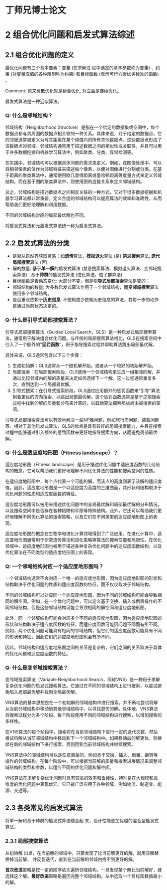 # 丁师兄博士论文

# 2 组合优化问题和启发式算法综述

## 2.1 组合优化问题的定义

最优化问题有三个基本要素：变量 (在求解过 程中选定的基本参数称为变量) 、约束 (对变量取值的各种限制称为约束) 和目标函数 (表示可行方案优劣标准的函数) 。

Comment: 原来离散优化就是组合优化, 对立面是连续优化。

启发式算法是一种近似算法。

### Q: 什么是邻域结构？

邻域结构（Neighborhood Structure）是指在一个给定的数据集或空间中，每个数据点都与其周围的数据点相关联的一种关系。具体来说，对于给定的数据点，它的邻居通常被定义为与其距离在某个阈值内的所有其他数据点，这些数据点形成了该数据点的邻域。邻域结构通常用于描述数据之间的相似性或关联性，并且可以用于许多数据挖掘和机器学习算法中，例如聚类、分类、异常检测等。

在实践中，邻域结构可以根据具体问题的需求来定义。例如，在图像处理中，可以将相邻像素的值作为邻域特征来描述每个像素，以便对图像进行分割或分类。在基于距离的聚类算法中，通常使用欧几里得距离或曼哈顿距离等度量方式来定义邻域结构。而在基于图的聚类算法中，则使用图的连接关系来定义邻域结构。

总之，邻域结构是描述数据点之间相互关联的一种方式，它对于很多数据挖掘和机器学习算法都非常重要。定义合适的邻域结构可以提高算法的效率和准确性，从而帮助我们更好地理解和利用数据。

不同的邻域结构对应的局部最优解也不同。

将启发式算法和元启发式算法统一称为启发式算法。

## 2.2 启发式算法的分类

+ 是否从自然界获取灵感：如**遗传**算法，**模拟退火**算法 (是) **禁忌搜索**算法, **迭代局部搜索**算法 (否)
+ 解的数量: 基于**单一解**的启发式算法 (禁忌搜索算法、模拟退火算法、变邻域搜索算法) , 基于**种群**的启发式算法 (进化算法，粒子群算法) 
+ 目标函数是否动态变化: 大部分不变，但是**引导式局部搜索**算法是变的；
+ 邻域结构的数量: 大多数启发式算法作用于一个邻域结构，而**变邻域搜索**算法使用多个邻域结构。
+ 是否重点依赖于**历史信息**: 不依赖或少依赖历史信息的算法，其每一步的动作是通过当前状态决定的。

### Q: 什么是引导式局部搜索算法？

引导式局部搜索算法（Guided Local Search，GLS）是一种启发式局部搜索算法，通常用于解决组合优化问题。与传统的局部搜索算法相比，GLS在搜索空间中引入了一个额外的“**惩罚函数**”，用于指导搜索过程并帮助算法跳出局部最优解。

具体来说，GLS通常包含以下三个步骤：

1. 生成初始解：GLS通常从一个随机解开始，或者从一个较好的初始解开始。
2. 局部搜索：在局部搜索阶段，GLS使用一个邻域结构来生成一组相邻的解，并通过比较邻域内的解的质量来决定如何选择下一个解。这一过程通常重复多次，直到达到一个局部最优解。
3. 引导式搜索：在引导式搜索阶段，GLS通过应用额外的惩罚函数来“引导”算法朝着更优的方向搜索，以跳出局部最优解。这个惩罚函数通常是基于之前搜索过程中找到的解的质量和分布来计算的，以鼓励算法探索那些尚未被搜索的空间。

引导式局部搜索算法可以有效地解决一些NP难问题，例如旅行商问题、装载问题等。相对于其他启发式算法，GLS的优点是具有较好的局部搜索能力，并且在搜索过程中能够通过引入额外的惩罚函数来更好地指导搜索方向，从而避免局部最优解。

### Q: 什么是适应度地形图（Fitness landscape）？

适应度地形图（Fitness landscape）是用于描述优化问题中适应度函数的几何结构的概念。它可以帮助我们更好地理解不同优化算法的性能和搜索空间的性质。

在适应度地形图中，每个点代表一个可能的解，而该点的高度则表示该解的适应度值。因此，适应度地形图是一个以适应度为高度的三维曲面，其形状和结构取决于优化问题的性质和适应度函数的特征。

适应度地形图可以被用来描述优化问题中的全局最优解和局部最优解的分布情况，以及搜索空间中是否存在各种陷阱和平原等特殊结构。此外，它还可以帮助我们更好地理解不同优化算法的搜索策略，以及它们在不同类型的适应度地形图上的表现。

适应度地形图的概念在生物学和进化计算领域得到了广泛应用。在进化计算中，适应度地形图通常用于研究遗传算法和进化策略等算法的搜索性能和局限性。在优化领域中，适应度地形图也被用于描述各种复杂优化问题中的适应度函数结构，以及优化算法在不同类型的适应度地形图上的表现。

### Q: 一个邻域结构对应一个适应度地形图吗？

一个邻域结构通常不会对应一个唯一的适应度地形图，因为适应度地形图的形状和结构取决于优化问题的性质和适应度函数的特征，而不仅仅取决于邻域结构。

不同的邻域结构可以对应同一个适应度地形图，因为不同的邻域结构可能会导致相同的解空间。例如，在一个优化问题中，可以定义基于交换、插入或倒置操作的不同邻域结构，但是这些邻域结构可能会导致相同的解空间和适应度地形图。

此外，同一个邻域结构可能会对应多个不同的适应度地形图，因为适应度地形图的形状和结构取决于适应度函数的特征，而适应度函数可能因问题不同而有所不同。例如，两个优化问题可能具有相同的邻域结构，但它们的适应度函数可能具有不同的形状和特征，因此它们的适应度地形图也会有所不同。

因此，邻域结构和适应度地形图之间的关系是复杂的，它们之间的关系取决于具体的优化问题和适应度函数的特征。

### Q: 什么是变邻域搜索算法？

变邻域搜索算法（Variable Neighborhood Search，简称VNS）是一种用于求解复杂优化问题的启发式搜索算法。它通过在不同的邻域结构上进行搜索，以尝试避免陷入局部最优解并找到全局最优解。

VNS算法的基本思想是在一个初始解的邻域结构中进行搜索，并不断地尝试将解从当前邻域结构中移动到其他邻域结构中，以寻找更优的解。具体地，VNS算法将搜索过程分为多个阶段，每个阶段使用不同的邻域结构进行搜索，以增加搜索的多样性。

在VNS算法的每个阶段中，搜索将在当前邻域结构下进行一定的迭代次数，然后尝试将解从当前邻域结构中移动到下一个邻域结构中。如果移动后的解更优，则继续在新的邻域结构下进行搜索，否则回到当前邻域结构并继续搜索。

VNS算法中的邻域结构可以是任意类型的，例如基于交换、插入、倒置、翻转等操作的邻域结构。在每个阶段中，可以根据当前解的质量和搜索进展情况来调整邻域结构的类型和参数，以适应不同的优化问题和解空间。

VNS算法在求解复杂优化问题时具有较高的效率和鲁棒性，特别是在大规模和高维度的优化问题中表现优异。它已被广泛应用于各种领域，例如物流、制造业、能源、交通等。

## 2.3 各类常见的启发式算法

将单一解和基于种群的启发式算法结合起 来，设计性能更加优越的混合型启发式算法。

### 2.3.1 局部搜索算法

从初始解 出发，在当前解的邻域中，只要发现了比当前解更好的解，就用该解替换掉当前解， 并反复迭代，直到在当前解的邻域内找不到更好的解。

**首次改进**策略是按一定的顺序依次遍历邻域结构，一旦发现某个解比当前解好，就选择这个解。**最好改进**策略是遍历完整个邻域结构，从中选取一个目标函数值最小的解。